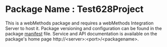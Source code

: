 # Package Name : Test628Project
This is a webMethods package and requires a webMethods Integration Server to host it. Package versioning and configuration can be found in the package [manifest](./Test628Project/manifest.v3) file. Service and API documentation is available on the package's home page http://&lt;server&gt;:&lt;port&gt;/&lt;packagename>.